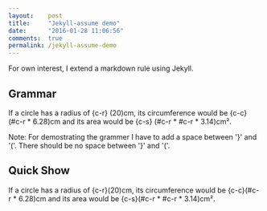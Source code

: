 ```yaml
---
layout:    post
title:     "Jekyll-assume demo"
date:      "2016-01-28 11:06:56"
comments:  true
permalink: /jekyll-assume-demo
---
```


For own interest, I extend a markdown rule using Jekyll.

<!--MORE-->

## Grammar

If a circle has a radius of {c-r} (20)cm, its circumference would be {c-c} (#c-r * 6.28)cm and its area would be {c-s} (#c-r * #c-r * 3.14)cm².

Note: For demostrating the grammer I have to add a space between '}' and '('.
There should be no space between '}' and '('.

## Quick Show

If a circle has a radius of {c-r}(20)cm, its circumference would be {c-c}(#c-r * 6.28)cm and its area would be {c-s}(#c-r * #c-r * 3.14)cm².
